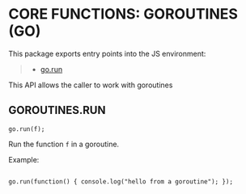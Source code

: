 


# CORE FUNCTIONS: GOROUTINES (GO)




This package exports entry points into the JS environment:

> * [go.run](#run)

This API allows the caller to work with goroutines

## GOROUTINES.RUN
<a name="run"></a>
`go.run(f);`

Run the function `f` in a goroutine.

Example:

```

go.run(function() { console.log("hello from a goroutine"); });

```


